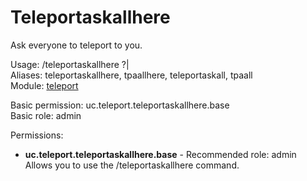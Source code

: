 Teleportaskallhere
====
Ask everyone to teleport to you.

Usage: /teleportaskallhere ?|<br>
Aliases: teleportaskallhere, tpaallhere, teleportaskall, tpaall<br>
Module: [teleport](../modules/teleport.md)<br>

Basic permission: uc.teleport.teleportaskallhere.base<br>
Basic role: admin<br>

Permissions: <br>
* **uc.teleport.teleportaskallhere.base** - Recommended role: admin<br>Allows you to use the /teleportaskallhere command.
